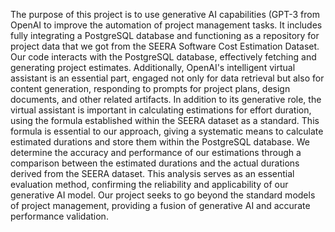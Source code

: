 The purpose of this project is to use generative AI capabilities (GPT-3 from OpenAI to improve the
automation of project management tasks. It includes fully integrating a PostgreSQL database and
functioning as a repository for project data that we got from the SEERA Software Cost Estimation
Dataset.
Our code interacts with the PostgreSQL database, effectively fetching and generating project estimates.
Additionally, OpenAI's intelligent virtual assistant is an essential part, engaged not only for data retrieval
but also for content generation, responding to prompts for project plans, design documents, and other
related artifacts.
In addition to its generative role, the virtual assistant is important in calculating estimations for effort
duration, using the formula established within the SEERA dataset as a standard. This formula is essential
to our approach, giving a systematic means to calculate estimated durations and store them within the
PostgreSQL database.
We determine the accuracy and performance of our estimations through a comparison between the
estimated durations and the actual durations derived from the SEERA dataset. This analysis serves as an
essential evaluation method, confirming the reliability and applicability of our generative AI model.
Our project seeks to go beyond the standard models of project management, providing a fusion of
generative AI and accurate performance validation.

